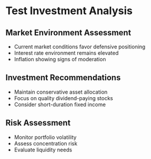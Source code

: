 # Test Investment Analysis

## Market Environment Assessment
- Current market conditions favor defensive positioning
- Interest rate environment remains elevated
- Inflation showing signs of moderation

## Investment Recommendations
- Maintain conservative asset allocation
- Focus on quality dividend-paying stocks
- Consider short-duration fixed income

## Risk Assessment
- Monitor portfolio volatility
- Assess concentration risk
- Evaluate liquidity needs
